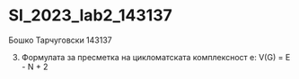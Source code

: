 # SI_2023_lab2_143137
Бошко Тарчуговски 143137

3. Формулата за пресметка на цикломатската комплексност е:
   V(G) = E - N + 2
